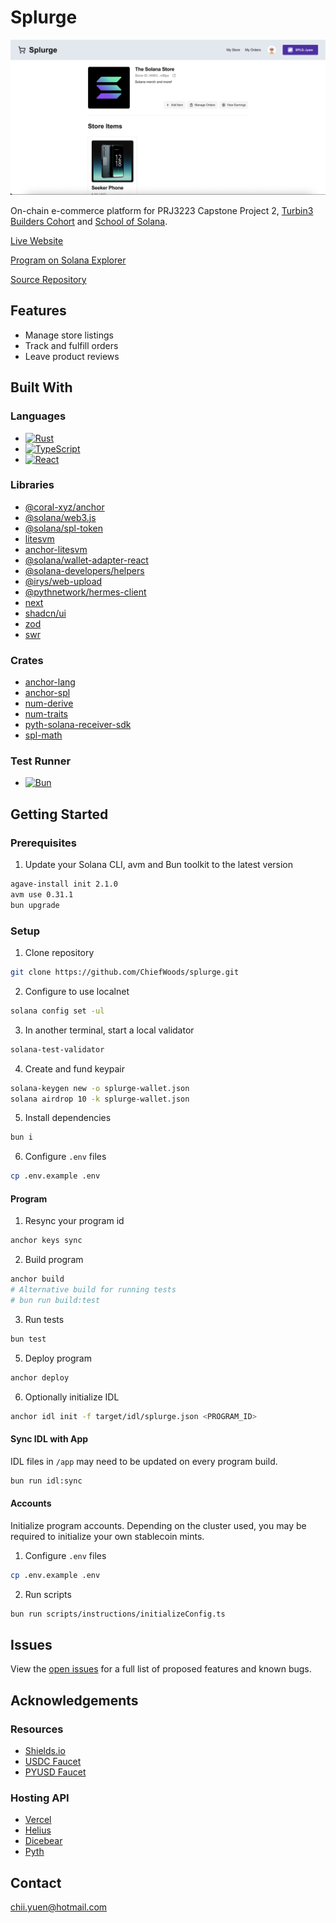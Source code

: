 # Splurge

![Preview](preview.png)

On-chain e-commerce platform for PRJ3223 Capstone Project 2, [Turbin3 Builders Cohort](https://turbin3.com/) and [School of Solana](https://ackee.xyz/school-of-solana).

[Live Website](https://splurge-psi.vercel.app/)

[Program on Solana Explorer](https://explorer.solana.com/address/SPLGho1qL14YvTSyzxf3XSH8yw22ey9MY99gzokV29A?cluster=devnet)

[Source Repository](https://github.com/ChiefWoods/splurge)

## Features

- Manage store listings
- Track and fulfill orders
- Leave product reviews

## Built With

### Languages

- [![Rust](https://img.shields.io/badge/Rust-f75008?style=for-the-badge&logo=rust)](https://www.rust-lang.org/)
- [![TypeScript](https://img.shields.io/badge/TypeScript-ffffff?style=for-the-badge&logo=typescript)](https://www.typescriptlang.org/)
- [![React](https://img.shields.io/badge/React-23272f?style=for-the-badge&logo=react)](https://react.dev/)

### Libraries

- [@coral-xyz/anchor](https://www.anchor-lang.com/)
- [@solana/web3.js](https://solana-labs.github.io/solana-web3.js/)
- [@solana/spl-token](https://solana-labs.github.io/solana-program-library/token/js/)
- [litesvm](https://github.com/LiteSVM/litesvm/tree/master/crates/node-litesvm)
- [anchor-litesvm](https://github.com/LiteSVM/anchor-litesvm/)
- [@solana/wallet-adapter-react](https://github.com/anza-xyz/wallet-adapter)
- [@solana-developers/helpers](https://github.com/solana-developers/helpers)
- [@irys/web-upload](https://irys.xyz/)
- [@pythnetwork/hermes-client](https://www.pyth.network/)
- [next](https://nextjs.org/)
- [shadcn/ui](https://ui.shadcn.com/)
- [zod](https://zod.dev/)
- [swr](https://swr.vercel.app/)

### Crates

- [anchor-lang](https://docs.rs/anchor-lang/latest/anchor_lang/)
- [anchor-spl](https://docs.rs/anchor-spl/latest/anchor_spl/)
- [num-derive](https://docs.rs/num-derive/latest/num_derive/)
- [num-traits](https://docs.rs/num-traits/latest/num_traits/)
- [pyth-solana-receiver-sdk](https://docs.rs/pyth-solana-receiver-sdk/latest/pyth_solana_receiver_sdk/)
- [spl-math](https://docs.rs/spl-math/latest/spl_math/)

### Test Runner

- [![Bun](https://img.shields.io/badge/Bun-000?style=for-the-badge&logo=bun)](https://bun.sh/)

## Getting Started

### Prerequisites

1. Update your Solana CLI, avm and Bun toolkit to the latest version

```bash
agave-install init 2.1.0
avm use 0.31.1
bun upgrade
```

### Setup

1. Clone repository

```bash
git clone https://github.com/ChiefWoods/splurge.git
```

2. Configure to use localnet

```bash
solana config set -ul
```

3. In another terminal, start a local validator

```bash
solana-test-validator
```

4. Create and fund keypair

```bash
solana-keygen new -o splurge-wallet.json
solana airdrop 10 -k splurge-wallet.json
```

5. Install dependencies

```bash
bun i
```

6. Configure `.env` files

```bash
cp .env.example .env
```

#### Program

1. Resync your program id

```bash
anchor keys sync
```

2. Build program

```bash
anchor build
# Alternative build for running tests
# bun run build:test
```

3. Run tests

```bash
bun test
```

5. Deploy program

```bash
anchor deploy
```

6. Optionally initialize IDL

```bash
anchor idl init -f target/idl/splurge.json <PROGRAM_ID>
```

#### Sync IDL with App

IDL files in `/app` may need to be updated on every program build.

```bash
bun run idl:sync
```

#### Accounts

Initialize program accounts. Depending on the cluster used, you may be required to initialize your own stablecoin mints.

1. Configure `.env` files

```bash
cp .env.example .env
```

2. Run scripts

```bash
bun run scripts/instructions/initializeConfig.ts
```

## Issues

View the [open issues](https://github.com/ChiefWoods/splurge/issues) for a full list of proposed features and known bugs.

## Acknowledgements

### Resources

- [Shields.io](https://shields.io/)
- [USDC Faucet](https://faucet.circle.com/)
- [PYUSD Faucet](https://faucet.paxos.com/)

### Hosting API

- [Vercel](https://vercel.com/)
- [Helius](https://www.helius.dev/)
- [Dicebear](https://www.dicebear.com/)
- [Pyth](https://www.pyth.network/)

## Contact

[chii.yuen@hotmail.com](mailto:chii.yuen@hotmail.com)

